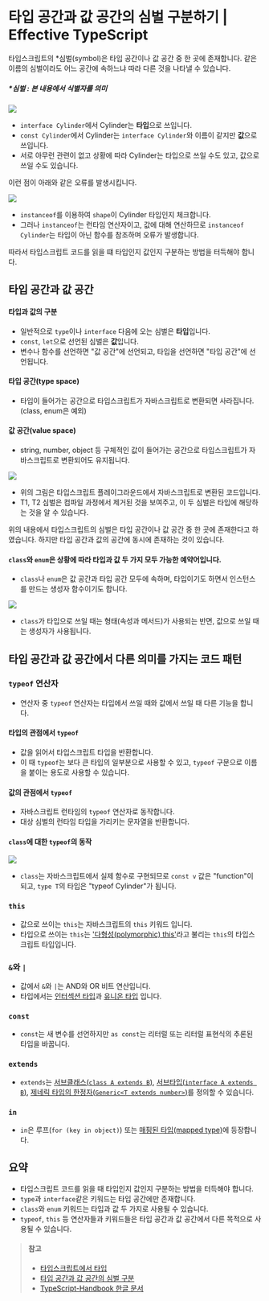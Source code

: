 # 타입 공간과 값 공간의 심벌 구분하기 | Effective TypeScript

타입스크립트의 *심벌(symbol)은 타입 공간이나 값 공간 중 한 곳에 존재합니다.
같은 이름의 심벌이라도 어느 공간에 속하느냐 따라 다른 것을 나타낼 수 있습니다.

##### *심벌 : 본 내용에서 식별자를 의미

![](https://i.imgur.com/jUiOvQ9.png)

- `interface Cylinder`에서 Cylinder는 **타입**으로 쓰입니다.
- `const Cylinder`에서 Cylinder는 `interface Cylinder`와 이름이 같지만 **값**으로 쓰입니다.
- 서로 아무런 관련이 없고 상황에 따라 Cylinder는 타입으로 쓰일 수도 있고, 값으로 쓰일 수도 있습니다.

이런 점이 아래와 같은 오류를 발생시킵니다.

![](https://i.imgur.com/bNrxnp7.png)

- `instanceof`를 이용하여 `shape`이 Cylinder 타입인지 체크합니다.
- 그러나 `instanceof`는 런타임 연산자이고, 값에 대해 연산하므로 `instanceof Cylinder`는 타입이 아닌 함수를 참조하며 오류가 발생합니다.

따라서 타입스크립트 코드를 읽을 떄 타입인지 값인지 구분하는 방법을 터득해야 합니다.

## 타입 공간과 값 공간
#### 타입과 값의 구분
- 일반적으로 `type`이나 `interface` 다음에 오는 심벌은 **타입**입니다.
- `const`, `let`으로 선언된 심벌은 **값**입니다.
- 변수나 함수를 선언하면 "값 공간"에 선언되고, 타입을 선언하면 "타입 공간"에 선언됩니다.

#### 타입 공간(type space)
- 타입이 들어가는 공간으로 타입스크립트가 자바스크립트로 변환되면 사라집니다.(class, enum은 예외)


#### 값 공간(value space)
- string, number, object 등 구체적인 값이 들어가는 공간으로 타입스크립트가 자바스크립트로 변환되어도 유지됩니다.

![](https://i.imgur.com/K24JZ4Y.png)
- 위의 그림은 타입스크립트 플레이그라운드에서 자바스크립트로 변환된 코드입니다.
- T1, T2 심벌은 컴파일 과정에서 제거된 것을 보여주고, 이 두 심벌은 타입에 해당하는 것을 알 수 있습니다.

위의 내용에서 타입스크립트의 심벌은 타입 공간이나 값 공간 중 한 곳에 존재한다고 하였습니다.
하지만 타입 공간과 값의 공간에 동시에 존재하는 것이 있습니다.

#### `class`와 `enum`은 상황에 따라 타입과 값 두 가지 모두 가능한 예약어입니다.

- `class`나 `enum`은 값 공간과 타입 공간 모두에 속하며, 타입이기도 하면서 인스턴스를 만드는 생성자 함수이기도 합니다.

![](https://i.imgur.com/4XmIPzs.png)

- `class`가 타입으로 쓰일 때는 형태(속성과 메서드)가 사용되는 반면, 값으로 쓰일 때는 생성자가 사용됩니다.

## 타입 공간과 값 공간에서 다른 의미를 가지는 코드 패턴

### `typeof` 연산자
- 연산자 중 `typeof` 연산자는 타입에서 쓰일 때와 값에서 쓰일 때 다른 기능을 합니다.

#### 타입의 관점에서 `typeof`
- 값을 읽어서 타입스크립트 타입을 반환합니다.
- 이 때 `typeof`는 보다 큰 타입의 일부분으로 사용할 수 있고, `typeof` 구문으로 이름을 붙이는 용도로 사용할 수 있습니다.

#### 값의 관점에서 `typeof`
- 자바스크립트 런타임의 `typeof` 연산자로 동작합니다.
- 대상 심벌의 런타임 타입을 가리키는 문자열을 반환합니다.

#### `class`에 대한 `typeof`의 동작
![](https://i.imgur.com/YyImX2B.png)

- `class`는 자바스크립트에서 실제 함수로 구현되므로 `const v` 값은 "function"이 되고, `type T`의 타입은 "typeof Cylinder"가 됩니다.

### `this`
- 값으로 쓰이는 `this`는 자바스크립트의 `this` 키워드 입니다.
- 타입으로 쓰이는 `this`는 ['다형성(polymorphic) this'](https://typescript-kr.github.io/pages/advanced-types.html#%EB%8B%A4%ED%98%95%EC%84%B1-this-%ED%83%80%EC%9E%85-polymorphic-this-types)라고 불리는 `this`의 타입스크립트 타입입니다.

### `&`와 `|`
- 값에서 `&`와 `|`는 AND와 OR 비트 연산입니다.
- 타입에서는 [인터섹션 타입](https://typescript-kr.github.io/pages/advanced-types.html#%EA%B5%90%EC%B0%A8-%ED%83%80%EC%9E%85-intersection-types)과 [유니온 타입](https://typescript-kr.github.io/pages/advanced-types.html#%EC%9C%A0%EB%8B%88%EC%96%B8-%ED%83%80%EC%9E%85-union-types) 입니다.

### `const`
- `const`는 새 변수를 선언하지만 `as const`는 리터럴 또는 리터럴 표현식의 추론된 타입을 바꿉니다.

### `extends`
- `extends`는 [서브클래스(`class A extends B`)](https://typescript-kr.github.io/pages/classes.html), [서브타입(`interface A extends B`)](https://typescript-kr.github.io/pages/interfaces.html), [제네릭 타입의 한정자(`Generic<T extends number>`)](https://typescript-kr.github.io/pages/generics.html)를 정의할 수 있습니다.

### `in`
- `in`은 루프(`for (key in object)`) 또는 [매핑된 타입(mapped type)](https://typescript-kr.github.io/pages/advanced-types.html#%EB%A7%A4%ED%95%91-%ED%83%80%EC%9E%85-mapped-types)에 등장합니다.

## 요약
- 타입스크립트 코드를 읽을 때 타입인지 값인지 구분하는 방법을 터득해야 합니다.
- `type`과 `interface`같은 키워드는 타입 공간에만 존재합니다.
- `class`와 `enum` 키워드는 타입과 값 두 가지로 사용될 수 있습니다.
- `typeof`, `this` 등 연산자들과 키워드들은 타입 공간과 값 공간에서 다른 목적으로 사용될 수 있습니다.

> #### 참고
> - [타입스크립트에서 타입](https://lunatk.github.io/2021/02/07/20210207-type-in-typescript/)
> - [타입 공간과 값 공간의 심벌 구분](https://junghyunkim.tistory.com/entry/%EC%9D%B4%ED%8E%99%ED%8B%B0%EB%B8%8C-%ED%83%80%EC%9E%85%EC%8A%A4%ED%81%AC%EB%A6%BD%ED%8A%B88-%ED%83%80%EC%9E%85-%EA%B3%B5%EA%B0%84%EA%B3%BC-%EA%B0%92-%EA%B3%B5%EA%B0%84%EC%9D%98-%EC%8B%AC%EB%B2%8C-%EA%B5%AC%EB%B6%84)
> - [TypeScript-Handbook 한글 문서](https://typescript-kr.github.io/)